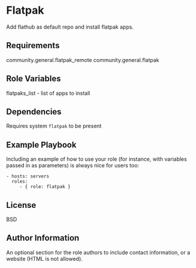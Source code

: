 Flatpak
=========

Add flathub as default repo and install flatpak apps.

Requirements
------------

community.general.flatpak_remote
community.general.flatpak

Role Variables
--------------

flatpaks_list - list of apps to install

Dependencies
------------
Requires system `flatpak` to be present

Example Playbook
----------------

Including an example of how to use your role (for instance, with variables passed in as parameters) is always nice for users too:

    - hosts: servers
      roles:
         - { role: flatpak }

License
-------

BSD

Author Information
------------------

An optional section for the role authors to include contact information, or a website (HTML is not allowed).
